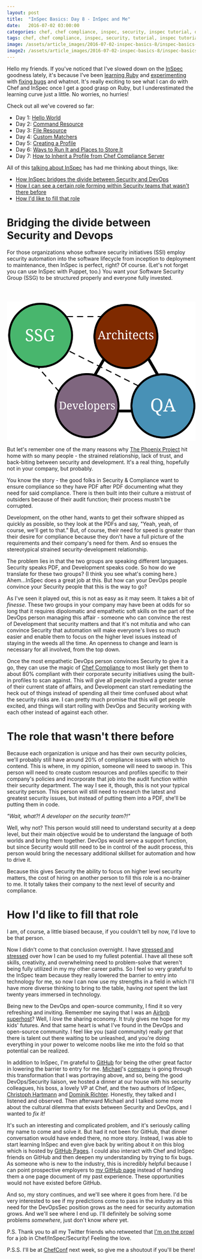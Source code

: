 ```yaml
---
layout: post
title:  "InSpec Basics: Day 8 - InSpec and Me"
date:   2016-07-02 03:00:00
categories: chef, chef compliance, inspec, security, inspec tutorial, devsecops, devsecops, devops
tags: chef, chef compliance, inspec, security, tutorial, inspec tutorial, devsecops, devsecops, devops
image: /assets/article_images/2016-07-02-inspec-basics-8/inspec-basics-8.jpg
image2: /assets/article_images/2016-07-02-inspec-basics-8/inspec-basics-8-mobile.jpg
---
```

Hello my friends. If you've noticed that I've slowed down on the [InSpec](https://github.com/chef/inspec) goodness lately, it's because I've been [learning Ruby](http://www.anniehedgie.com/learning-ruby) and [experimenting](https://github.com/chef/chef/pull/5066) with [fixing bugs](https://github.com/chef/inspec/pull/810) and whatnot. It's really exciting to see what I can do with Chef and InSpec once I get a good grasp on Ruby, but I underestimated the learning curve just a little. No worries, no hurries! 

 Check out all we've covered so far:

  - Day 1: [Hello World](http://www.anniehedgie.com/inspec-basics-1) 
  - Day 2: [Command Resource](http://www.anniehedgie.com/inspec-basics-2)
  - Day 3: [File Resource](http://www.anniehedgie.com/inspec-basics-3)
  - Day 4: [Custom Matchers](http://www.anniehedgie.com/inspec-basics-4)
  - Day 5: [Creating a Profile](http://www.anniehedgie.com/inspec-basics-5)
  - Day 6: [Ways to Run It and Places to Store It](http://www.anniehedgie.com/inspec-basics-6)
  - Day 7: [How to Inherit a Profile from Chef Compliance Server](http://www.anniehedgie.com/inspec-basics-7)

All of this [talking about InSpec](http://www.anniehedgie.com/inspec-basics-1) has had me thinking about things, like: 

  - [How InSpec bridges the divide between Security and DevOps](#bridging-the-divide-between-security-and-devops)
  - [How I can see a certain role forming within Security teams that wasn't there before](#the-role-that-wasnt-there-before)
  - [How I'd like to fill that role](#how-id-like-to-fill-that-role)

# Bridging the divide between Security and Devops  
For those organizations whose software security initiatives (SSI) employ security automation into the software lifecycle from inception to deployment to maintenance, then InSpec is perfect, right? Of course. (Let's not forget you can use InSpec with Puppet, too.) You want your Software Security Group (SSG) to be structured properly and everyone fully invested.

<img src='/assets/article_images/2016-07-02-inspec-basics-8/SSG.png' style='display: block; margin-left: auto; margin-right: auto; padding-top: 40px' />

But let's remember one of the many reasons why [The Phoenix Project](https://www.amazon.com/dp/B00AZRBLHO/ref=dp-kindle-redirect?_encoding=UTF8&btkr=1#navbar) hit home with so many people - the strained relationship, lack of trust, and back-biting between security and development. It's a real thing, hopefully not in your company, but probably. 

You know the story - the good folks in Security & Compliance want to ensure compliance so they have PDF after PDF documenting what they need for said compliance. There is then built into their culture a mistrust of outsiders because of their audit function; their process mustn't be corrupted. 

Development, on the other hand, wants to get their software shipped as quickly as possible, so they look at the PDFs and say, "Yeah, yeah, of course, we'll get to that." But, of course, their need for speed is greater than their desire for compliance because they don't have a full picture of the requirements and their company's need for them. And so ensues the stereotypical strained security-development relationship.

The problem lies in that the two groups are speaking different languages. Security speaks PDF, and Development speaks code. So how do we translate for these two groups? (I think you see what's coming here.) Ahem...InSpec does a great job at this. But how can your DevOps people convince your Security people that this is the way to go?

As I've seen it played out, this is not as easy as it may seem. It takes a bit of *finesse*. These two groups in your company may have been at odds for so long that it requires dipolomatic and empathetic soft skills on the part of the DevOps person managing this affair - someone who can convince the rest of Development that security matters and that it's not mitutia and who can convince Security that automation will make everyone's lives so much easier and enable them to focus on the higher level issues instead of staying in the weeds all the time. An openness to change and learn is necessary for all involved, from the top down.

Once the most empathetic DevOps person convinces Security to give it a go, they can use the magic of [Chef Compliance](http://www.anniehedgie.com/tour-of-chef-compliance) to most likely get them to about 80% compliant with their corporate security initiatives using the built-in profiles to scan against. This will give all people involved a greater sense of their current state of affairs, and Development can start remediating the heck out of things instead of spending all their time confused about what the security risks are. I can pretty much promise that this will get people excited, and things will start rolling with DevOps and Security working with each other instead of against each other.

# The role that wasn't there before
Because each organization is unique and has their own security policies, we'll probably still have around 20% of compliance issues with which to contend. This is where, in my opinion, someone will need to swoop in. This person will need to create custom resources and profiles specific to their company's policies and incorporate that job into the audit function within their security department. The way I see it, though, this is not your typical security person. This person will still need to research the latest and greatest security issues, but instead of putting them into a PDF, she'll be putting them in code.

*"Wait, what?! A developer on the security team?!"* 

Well, why not? This person would still need to understand security at a deep level, but their main objective would be to understand the language of both worlds and bring them together. DevOps would serve a support function, but since Security would still need to be in control of the audit process, this person would bring the necessary additional skillset for automation and how to drive it.

Because this gives Security the ability to focus on higher level security matters, the cost of hiring on another person to fill this role is a no-brainer to me. It totally takes their company to the next level of security and compliance. 

# How I'd like to fill that role
I am, of course, a little biased because, if you couldn't tell by now, I'd love to be that person.

Now I didn't come to that conclusion overnight. I have [stressed and stressed](http://www.anniehedgie.com/introduction) over how I can be used to my fullest potential. I have all these soft skills, creativity, and overwhelming need to problem-solve that weren't being fully utilized in my my other career paths. So I feel so very grateful to the InSpec team because they really lowered the barrier to entry into technology for me, so now I can now use my strengths in a field in which I'll have more diverse thinking to bring to the table, having *not* spent the last twenty years immersed in technology.

Being new to the DevOps and open-source community, I find it so very refreshing and inviting. Remember me saying that I was an [Airbnb superhost](http://www.anniehedgie.com/red-green-refactor)? Well, I *love* the sharing economy. It truly gives me hope for my kids' futures. And that same heart is what I've found in the DevOps and open-source community. I feel like you (said community) really *get* that there is talent out there waiting to be unleashed, and you're doing everything in your power to welcome noobs like me into the fold so that potential can be realized. 

In addition to InSpec, I'm grateful to [GitHub](https://github.com/) for being the other great factor in lowering the barrier to entry for me. [Michael](http://hedge-ops.com)'s [company](http://www.ncr.com) is going through this transformation that I was portraying above, and so, being the good DevOps/Security liaison, we hosted a dinner at our house with his security colleagues, his boss, a lovely VP at Chef, and the two authors of InSpec, [Christoph Hartmann](https://twitter.com/chri_hartmann) and [Dominik Richter](https://twitter.com/arlimus). Honestly, they talked and I listened and observed. Then afterward Michael and I talked some more about the cultural dilemma that exists between Security and DevOps, and I wanted to *fix it!*

It's such an interesting and complicated problem, and it's seriously calling my name to come and solve it. But had it not been for GitHub, that dinner conversation would have ended there, no more story. Instead, I was able to start learning InSpec and even give back by writing about it on this blog which is hosted by [GitHub Pages](https://pages.github.com/). I could also interact with Chef and InSpec friends on GitHub and then deepen my understanding by trying to fix bugs. As someone who is new to the industry, this is incredibly helpful because I can point prospective employers to [my GitHub page](https://github.com/anniehedgpeth) instead of handing them a one page document of my past experience. These opportunities would not have existed before GitHub.

And so, my story continues, and we'll see where it goes from here. I'd be very interested to see if my predictions come to pass in the industry as this need for the DevOpsSec position grows as the need for security automation grows. And we'll see where I end up. I'll definitely be solving some problems *somewhere*, just don't know *where* yet. 

P.S. Thank you to all my Twitter friends who retweeted that [I'm on the prowl](https://twitter.com/anniehedgie/status/748643963431587840) for a job in Chef/InSpec/Security! Feeling the love. 

P.S.S. I'll be at [ChefConf](https://chefconf2016.eventcore.com/) next week, so give me a shoutout if you'll be there!